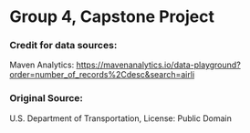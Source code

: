 # Group 4, Capstone Project 

### Credit for data sources:
Maven Analytics:
https://mavenanalytics.io/data-playground?order=number_of_records%2Cdesc&search=airli
### Original Source:
U.S. Department of Transportation, License: Public Domain